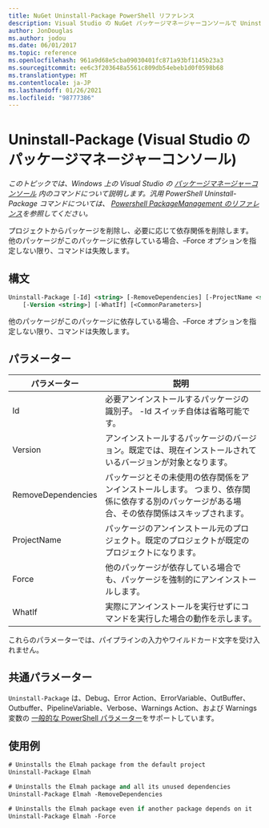 ```yaml
---
title: NuGet Uninstall-Package PowerShell リファレンス
description: Visual Studio の NuGet パッケージマネージャーコンソールで Uninstall-Package PowerShell コマンドのリファレンスです。
author: JonDouglas
ms.author: jodou
ms.date: 06/01/2017
ms.topic: reference
ms.openlocfilehash: 961a9d68e5cba09030401fc871a93bf1145b23a3
ms.sourcegitcommit: ee6c3f203648a5561c809db54ebeb1d0f0598b68
ms.translationtype: MT
ms.contentlocale: ja-JP
ms.lasthandoff: 01/26/2021
ms.locfileid: "98777386"
---
```

# <a name="uninstall-package-package-manager-console-in-visual-studio"></a>Uninstall-Package (Visual Studio のパッケージマネージャーコンソール)

*このトピックでは、Windows 上の Visual Studio の [パッケージマネージャーコンソール](../../consume-packages/install-use-packages-powershell.md) 内のコマンドについて説明します。汎用 PowerShell Uninstall-Package コマンドについては、 [Powershell PackageManagement のリファレンス](/powershell/module/packagemanagement/?view=powershell-6)を参照してください。*

プロジェクトからパッケージを削除し、必要に応じて依存関係を削除します。 他のパッケージがこのパッケージに依存している場合、–Force オプションを指定しない限り、コマンドは失敗します。

## <a name="syntax"></a>構文

```ps
Uninstall-Package [-Id] <string> [-RemoveDependencies] [-ProjectName <string>] [-Force]
    [-Version <string>] [-WhatIf] [<CommonParameters>]
```

他のパッケージがこのパッケージに依存している場合、–Force オプションを指定しない限り、コマンドは失敗します。

## <a name="parameters"></a>パラメーター

| パラメーター | 説明 |
| --- | --- |
| Id | 必要アンインストールするパッケージの識別子。 -Id スイッチ自体は省略可能です。 |
| Version | アンインストールするパッケージのバージョン。既定では、現在インストールされているバージョンが対象となります。 |
| RemoveDependencies | パッケージとその未使用の依存関係をアンインストールします。 つまり、依存関係に依存する別のパッケージがある場合、その依存関係はスキップされます。 |
| ProjectName | パッケージのアンインストール元のプロジェクト。既定のプロジェクトが既定のプロジェクトになります。 |
| Force | 他のパッケージが依存している場合でも、パッケージを強制的にアンインストールします。 |
| WhatIf | 実際にアンインストールを実行せずにコマンドを実行した場合の動作を示します。 |

これらのパラメーターでは、パイプラインの入力やワイルドカード文字を受け入れません。

## <a name="common-parameters"></a>共通パラメーター

`Uninstall-Package` は、Debug、Error Action、ErrorVariable、OutBuffer、Outbuffer、PipelineVariable、Verbose、Warnings Action、および Warnings 変数の [一般的な PowerShell パラメーター](/powershell/module/microsoft.powershell.core/about/about_commonparameters)をサポートしています。

## <a name="examples"></a>使用例

```ps
# Uninstalls the Elmah package from the default project
Uninstall-Package Elmah

# Uninstalls the Elmah package and all its unused dependencies
Uninstall-Package Elmah -RemoveDependencies 

# Uninstalls the Elmah package even if another package depends on it
Uninstall-Package Elmah -Force
```